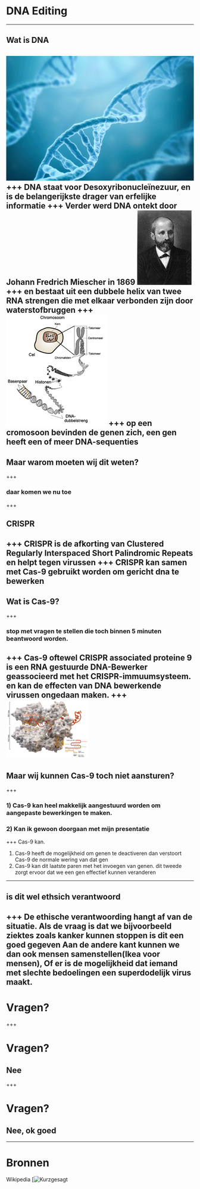 # DNA Editing
---
## Wat is DNA
![](DNA.jpg)
+++
DNA staat voor Desoxyribonucleïnezuur, en is de belangerijkste drager van erfelijke informatie
+++
Verder werd DNA ontekt door Johann Fredrich Miescher in 1869
![](Friedrich_Miescher.jpg)
+++
en bestaat uit een dubbele helix van twee RNA strengen die met elkaar verbonden zijn door waterstofbruggen
+++
![](DNA-grootte.png)
+++
op een cromosoon bevinden de genen zich, een gen heeft een of meer DNA-sequenties
---
## Maar warom moeten wij dit weten?
+++
### daar komen we nu toe
+++
## CRISPR
+++
CRISPR is de afkorting van Clustered Regularly Interspaced Short Palindromic Repeats en helpt tegen virussen
+++
CRISPR kan samen met Cas-9 gebruikt worden om gericht dna te bewerken
---
## Wat is Cas-9?
+++
### stop met vragen te stellen die toch binnen 5 minuten beantwoord worden.
+++
Cas-9 oftewel CRISPR associated proteine 9 is een RNA gestuurde DNA-Bewerker geassocieerd met het CRISPR-immuumsysteem.
en kan de effecten van DNA bewerkende virussen ongedaan maken.
+++
![](Cas9.png)
---
## Maar wij kunnen Cas-9 toch niet aansturen?
+++
### 1) Cas-9 kan heel makkelijk aangestuurd worden om aangepaste bewerkingen te maken.
### 2) Kan ik gewoon doorgaan met mijn presentatie
+++
Cas-9 kan.
1) Cas-9 heeft de mogelijkheid om genen te deactiveren dan verstoort Cas-9 de normale wering van dat gen
2) Cas-9 kan dit laatste paren met het invoegen van genen.
dit tweede zorgt ervoor dat we een gen effectief kunnen veranderen
---
## is dit wel ethsich verantwoord
+++
De ethische verantwoording hangt af van de situatie.
Als de vraag is dat we bijvoorbeeld ziektes zoals kanker kunnen stoppen is dit een goed gegeven
Aan de andere kant kunnen we dan ook mensen samenstellen(Ikea voor mensen), Of er is de mogelijkheid dat iemand met slechte bedoelingen een superdodelijk virus maakt.
---
# Vragen?
+++
# Vragen?
## Nee
+++
# Vragen?
## Nee, ok goed
---
# Bronnen
Wikipedia
[![Kurzgesagt](https://www.youtube.com/watch?v=jAhjPd4uNFY)
